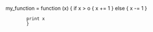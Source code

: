 my_function = function (x) {
            if x > o {
                x += 1
                }
            else {
                x -= 1
                }
            
            print x    
            }
        